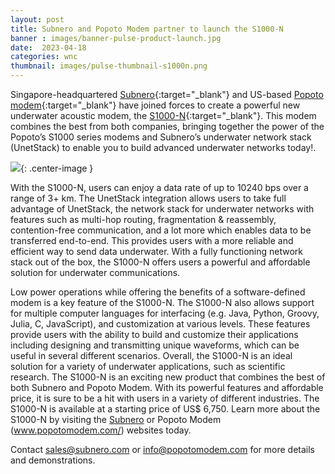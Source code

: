 ```yaml
---
layout: post
title: Subnero and Popoto Modem partner to launch the S1000-N
banner : images/banner-pulse-product-launch.jpg
date:  2023-04-18
categories: wnc
thumbnail: images/pulse-thumbnail-s1000n.png
---
```


Singapore-headquartered [Subnero](http://subnero.com){:target="_blank"} and US-based [Popoto modem](https://www.popotomodem.com/){:target="_blank"} have joined forces to create a powerful new underwater acoustic modem, the [S1000-N](https://subnero.com/products/s1000n.html){:target="_blank"}. This modem combines the best from both companies, bringing together the power of the Popoto’s S1000 series modems and Subnero’s underwater network stack (UnetStack) to enable you to build advanced underwater networks today!.

![]({{site.baseurl}}/images/s1000n.png){: .center-image  }

With the S1000-N, users can enjoy a data rate of up to 10240 bps over a range of 3+ km. The UnetStack integration allows users to take full advantage of UnetStack, the network stack for underwater networks with features such as multi-hop routing, fragmentation & reassembly, contention-free communication, and a lot more which enables data to be transferred end-to-end. This provides users with a more reliable and efficient way to send data underwater. With a fully functioning network stack out of the box, the S1000-N offers users a powerful and affordable solution for underwater communications.

Low power operations while offering the benefits of a software-defined modem is a key feature of the S1000-N. The S1000-N also allows support for multiple computer languages for interfacing (e.g. Java, Python, Groovy, Julia, C, JavaScript), and customization at various levels. These features provide users with the ability to build and customize their applications including designing and transmitting unique waveforms, which can be useful in several different scenarios.
Overall, the S1000-N is an ideal solution for a variety of underwater applications, such as scientific research. The S1000-N is an exciting new product that combines the best of both Subnero and Popoto Modem. With its powerful features and affordable price, it is sure to be a hit with users in a variety of different industries. The S1000-N is available at a starting price of US$ 6,750. Learn more about the S1000-N by visiting the [Subnero]([www.subnero.com](https://subnero.com/products/s1000n.html)) or Popoto Modem (www.popotomodem.com/) websites today.

Contact [sales@subnero.com](mailto:sales@subnero.com) or [info@popotomodem.com](mailto:info@popotomodem.com) for more details and demonstrations.
